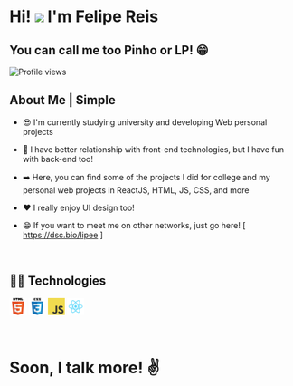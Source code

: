 <h1 align="left">Hi! <img src="https://raw.githubusercontent.com/kaueMarques/kaueMarques/master/hi.gif" width="30px"> I'm Felipe Reis</h1>
<h2 align="left">You can call me too Pinho or LP! 😁</h2>
<p align="left"> <img src="https://komarev.com/ghpvc/?username=Lipeepeixoto&color=blue" alt="Profile views" /> </p>

## About Me | Simple

- 😎 I'm currently studying university and developing Web personal projects

- 👀 I have better relationship with front-end technologies, but I have fun with back-end too!

- ➡️ Here, you can find some of the projects I did for college and my personal web projects in ReactJS, HTML, JS, CSS, and more

- ❤️ I really enjoy UI design too!

- 😁 If you want to meet me on other networks, just go here! [ https://dsc.bio/lipee ]

<br>

## 🧑‍💻 Technologies
<code><img height="30" src="https://raw.githubusercontent.com/github/explore/80688e429a7d4ef2fca1e82350fe8e3517d3494d/topics/html/html.png"></code>
<code><img height="30" src="https://raw.githubusercontent.com/github/explore/80688e429a7d4ef2fca1e82350fe8e3517d3494d/topics/css/css.png"></code>
<code><img height="30" src="https://raw.githubusercontent.com/github/explore/80688e429a7d4ef2fca1e82350fe8e3517d3494d/topics/javascript/javascript.png"></code>
<code><img height="30" src="https://raw.githubusercontent.com/github/explore/80688e429a7d4ef2fca1e82350fe8e3517d3494d/topics/react/react.png"></code>

<br>

# Soon, I talk more! ✌️

<!---
Lipeepeixoto/Lipeepeixoto is a ✨ special ✨ repository because its `README.md` (this file) appears on your GitHub profile.
You can click the Preview link to take a look at your changes.
--->
